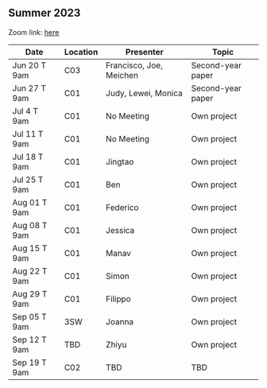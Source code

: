 ## Summer 2023

Zoom link: [here](https://uchicago.zoom.us/j/97113553401?pwd=QjdYRGVHQ2NZRFhVMnlXQ3hTMngzZz09)

| Date          | Location  | Presenter                | Topic              |
|---------------|-----------|--------------------------|--------------------|
| Jun 20 T 9am  | C03       | Francisco, Joe, Meichen  | Second-year paper  |
| Jun 27 T 9am  | C01       | Judy, Lewei, Monica      | Second-year paper  |
| Jul 4 T 9am   | C01       | No Meeting               | Own project        |
| Jul 11 T 9am  | C01       | No Meeting               | Own project        |
| Jul 18 T 9am  | C01       | Jingtao                  | Own project        |
| Jul 25 T 9am  | C01       | Ben                      | Own project        |
| Aug 01 T 9am  | C01       | Federico                 | Own project        |
| Aug 08 T 9am  | C01       | Jessica                  | Own project        |
| Aug 15 T 9am  | C01       | Manav                    | Own project        |
| Aug 22 T 9am  | C01       | Simon                    | Own project        |
| Aug 29 T 9am  | C01       | Filippo                  | Own project        |
| Sep 05 T 9am  | 3SW       | Joanna                   | Own project        |
| Sep 12 T 9am  | TBD       | Zhiyu                    | Own project        |
| Sep 19 T 9am  | C02       | TBD                      | TBD                |
